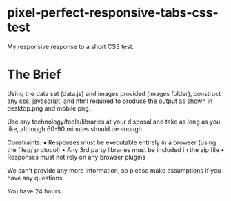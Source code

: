 # pixel-perfect-responsive-tabs-css-test
My responsive response to a short CSS test.

# The Brief
Using the data set (data.js) and images provided (images folder), construct any css, javascript, and html required to produce the output as shown in desktop.png and mobile.png.

Use any technology/tools/libraries at your disposal and take as long as you like, although 60-90 minutes should be enough.

Constraints:
•	Responses must be executable entirely in a browser (using the file:// protocol)
•	Any 3rd party libraries must be included in the zip file
•	Responses must not rely on any browser plugins

We can't provide any more information, so please make assumptions if you have any questions.

You have 24 hours.
